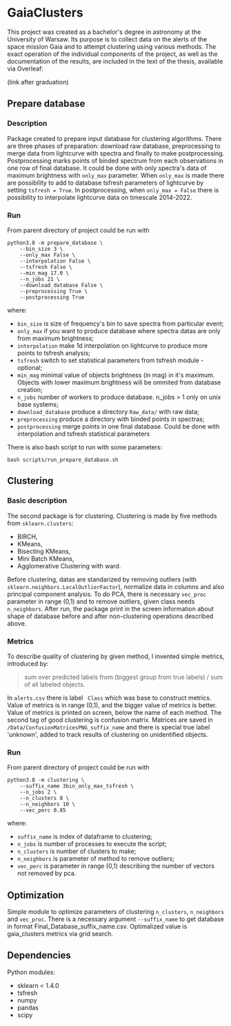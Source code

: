 # GaiaClusters
This project was created as a bachelor's degree in astronomy at the University of Warsaw. Its purpose is to collect data on the alerts of the space mission Gaia and to attempt clustering using various methods. The exact operation of the individual components of the project, as well as the documentation of the results, are included in the text of the thesis, available via Overleaf:

(link after graduation)

## Prepare database
### Description
Package created to prepare input database for clustering algorithms. There are three phases of preparation: download raw database, preprocessing to merge data from lightcurve with spectra and finally to make postprocessing. Postprocessing marks points of binded spectrum from each observations in one row of final database. It could be done with only spectra's data of maximum brightness with ``only_max`` parameter. When ``only_max`` is made there are possibility to add to database tsfresh parameters of lightcurve by setting ``tsfresh = True``. In postprocessing, when ``only_max = False`` there is possibility to interpolate lightcurve data on timescale 2014-2022.
### Run
From parent directory of project could be run with
```
python3.8 -m prepare_database \
    --bin_size 3 \
    --only_max False \
    --interpolation False \
    --tsfresh False \
    --min_mag 17.0 \
    --n_jobs 21 \
    --download_database False \
    --preprocessing True \
    --postprocessing True
```
 
where:
  * ``bin_size`` is size of frequency's bin to save spectra from particular event;
  * ``only_max`` if you want to produce database where spectra datas are only from maximum brightness;
  * ``interpolation`` make 1d interpolation on lightcurve to produce more points to tsfresh analysis;
  * ``tsfresh`` switch to set statistical parameters from tsfresh module - optional;
  * ``min_mag`` minimal value of objects brightness (in mag) in it's maximum. Objects with lower maximum brightness will be ommited from database creation;
  * ``n_jobs`` number of workers to produce database. n_jobs > 1 only on unix base systems;
  * ``download_database`` produce a directory ``Raw_data/`` with raw data;
  * ``preprocessing`` produce a directory with binded points in spectras;
  * ``postprocessing`` merge points in one final database. Could be done with interpolation and tsfresh statistical parameters

There is also bash script to run with some parameters:

```
bash scripts/run_prepare_database.sh
```
## Clustering
### Basic description
The second package is for clustering. Clustering is made by five methods from ``sklearn.clusters``:
* BIRCH,
* KMeans,
* Bisecting KMeans,
* Mini Batch KMeans,
* Agglomerative Clustering with ward.

Before clustering, datas are standarized by removing outliers (with ``sklearn.neighbors.LocalOutlierFactor``), normalize data in columns and also principal component analysis. To do PCA, there is necessary ``vec_proc`` parameter in range (0,1) and to remove outliers, given class needs ``n_neighbors``. After run, the package print in the screen information about shape of database before and after non-clustering operations described above.

### Metrics
To describe quality of clustering by given method, I invented simple metrics, introduced by:

> sum over predicted labels from (biggest group from true labels) / sum of all labeled objects. 

In ``alerts.csv`` there is label `` Class`` which was base to construct metrics. Value of metrics is in range (0,1), and the bigger value of metrics is better. Value of metrics is printed on screen, below the name of each method. The second tag of good clustering is confusion matrix. Matrices are saved in ``/Data/ConfusionMatricesPNG_suffix_name`` and there is special true label 'unknown', added to track results of clustering on unidentified objects.

### Run
From parent directory of project could be run with
```
python3.8 -m clustering \
    --suffix_name 3bin_only_max_tsfresh \
    --n_jobs 2 \
    --n_clusters 8 \
    --n_neighbors 10 \
    --vec_perc 0.85

```
 
where:
  * ``suffix_name`` is index of dataframe to clustering;
  * ``n_jobs`` is number of processes to execute the script;
  * ``n_clusters`` is number of clusters to make;
  * ``n_neighbors`` is parameter of method to remove outliers;
  * ``vec_perc`` is parameter in range (0,1) describing the number of vectors not removed by pca.




## Optimization
Simple module to optimize parameters of clustering ``n_clusters``, ``n_neighbors`` and ``vec_proc``. There is a necessary argument ``--suffix_name`` to get database in format Final_Database_suffix_name.csv. Optimalized value is gaia_clusters metrics via grid search.


## Dependencies
Python modules:
* sklearn < 1.4.0
* tsfresh
* numpy
* pandas
* scipy
